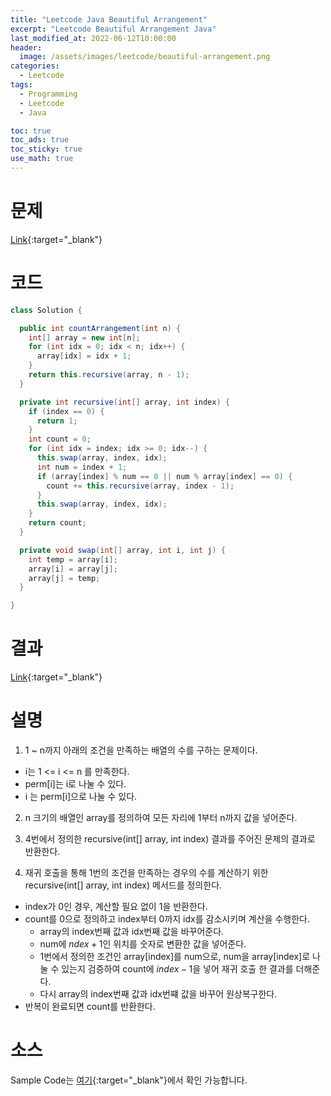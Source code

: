 ```yaml
---
title: "Leetcode Java Beautiful Arrangement"
excerpt: "Leetcode Beautiful Arrangement Java"
last_modified_at: 2022-06-12T10:00:00
header:
  image: /assets/images/leetcode/beautiful-arrangement.png
categories:
  - Leetcode
tags:
  - Programming
  - Leetcode
  - Java

toc: true
toc_ads: true
toc_sticky: true
use_math: true
---
```

# 문제
[Link](https://leetcode.com/problems/beautiful-arrangement/){:target="_blank"}

# 코드
```java
class Solution {

  public int countArrangement(int n) {
    int[] array = new int[n];
    for (int idx = 0; idx < n; idx++) {
      array[idx] = idx + 1;
    }
    return this.recursive(array, n - 1);
  }

  private int recursive(int[] array, int index) {
    if (index == 0) {
      return 1;
    }
    int count = 0;
    for (int idx = index; idx >= 0; idx--) {
      this.swap(array, index, idx);
      int num = index + 1;
      if (array[index] % num == 0 || num % array[index] == 0) {
        count += this.recursive(array, index - 1);
      }
      this.swap(array, index, idx);
    }
    return count;
  }

  private void swap(int[] array, int i, int j) {
    int temp = array[i];
    array[i] = array[j];
    array[j] = temp;
  }

}
```

# 결과
[Link](https://leetcode.com/submissions/detail/720042447/){:target="_blank"}

# 설명
1. 1 ~ n까지 아래의 조건을 만족하는 배열의 수를 구하는 문제이다.
- i는 1 <= i <= n 를 만족한다.
- perm[i]는 i로 나눌 수 있다.
- i 는 perm[i]으로 나눌 수 있다.

2. n 크기의 배열인 array를 정의하여 모든 자리에 1부터 n까지 값을 넣어준다.

3. 4번에서 정의한 recursive(int[] array, int index) 결과를 주어진 문제의 결과로 반환한다.

4. 재귀 호출을 통해 1번의 조건을 만족하는 경우의 수를 계산하기 위한 recursive(int[] array, int index) 메서드를 정의한다.
- index가 0인 경우, 계산할 필요 없이 1을 반환한다.
- count를 0으로 정의하고 index부터 0까지 idx를 감소시키며 계산을 수행한다.
  - array의 index번째 값과 idx번째 값을 바꾸어준다.
  - num에 $ndex + 1$인 위치를 숫자로 변환한 값을 넣어준다.
  - 1번에서 정의한 조건인 array[index]를 num으로, num을 array[index]로 나눌 수 있는지 검증하여 count에 $index - 1$을 넣어 재귀 호출 한 결과를 더해준다.
  - 다시 array의 index번째 값과 idx번쨰 값을 바꾸어 원상복구한다.
- 반복이 완료되면 count를 반환한다.

# 소스
Sample Code는 [여기](https://github.com/GracefulSoul/leetcode/blob/master/src/main/java/gracefulsoul/problems/ContiguousArray.java){:target="_blank"}에서 확인 가능합니다.